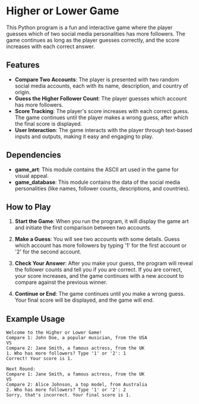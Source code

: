 
# **Higher or Lower Game**

This Python program is a fun and interactive game where the player guesses which of two social media personalities has more followers. The game continues as long as the player guesses correctly, and the score increases with each correct answer.

## **Features**

- **Compare Two Accounts**: The player is presented with two random social media accounts, each with its name, description, and country of origin.
- **Guess the Higher Follower Count**: The player guesses which account has more followers.
- **Score Tracking**: The player's score increases with each correct guess. The game continues until the player makes a wrong guess, after which the final score is displayed.
- **User Interaction**: The game interacts with the player through text-based inputs and outputs, making it easy and engaging to play.

## **Dependencies**

- **game_art**: This module contains the ASCII art used in the game for visual appeal.
- **game_database**: This module contains the data of the social media personalities (like names, follower counts, descriptions, and countries).

## **How to Play**

1. **Start the Game**: When you run the program, it will display the game art and initiate the first comparison between two accounts.

2. **Make a Guess**: You will see two accounts with some details. Guess which account has more followers by typing '1' for the first account or '2' for the second account.

3. **Check Your Answer**: After you make your guess, the program will reveal the follower counts and tell you if you are correct. If you are correct, your score increases, and the game continues with a new account to compare against the previous winner.

4. **Continue or End**: The game continues until you make a wrong guess. Your final score will be displayed, and the game will end.

## **Example Usage**

```plaintext
Welcome to the Higher or Lower Game!
Compare 1: John Doe, a popular musician, from the USA
VS
Compare 2: Jane Smith, a famous actress, from the UK
1. Who has more followers? Type '1' or '2': 1
Correct! Your score is 1.

Next Round:
Compare 1: Jane Smith, a famous actress, from the UK
VS
Compare 2: Alice Johnson, a top model, from Australia
2. Who has more followers? Type '1' or '2': 2
Sorry, that's incorrect. Your final score is 1.
```

